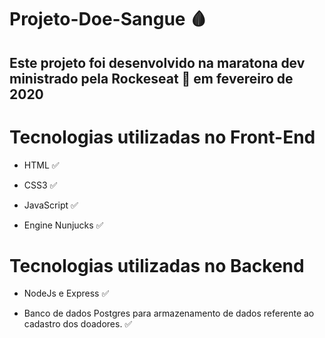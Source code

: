 # Projeto-Doe-Sangue 🩸

## Este projeto foi desenvolvido na maratona dev ministrado pela Rockeseat 🚀 em fevereiro de 2020

# Tecnologias utilizadas no Front-End

- HTML ✅

- CSS3 ✅

- JavaScript ✅

- Engine Nunjucks ✅

# Tecnologias utilizadas no Backend

- NodeJs e Express ✅

- Banco de dados Postgres para armazenamento de dados referente ao cadastro dos doadores. ✅
